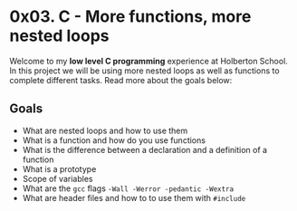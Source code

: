 # 0x03. C - More functions, more nested loops

Welcome to my  **low level C programming** experience at Holberton School. In this project we will be using more nested loops as well as functions to complete different tasks. Read more about the goals below:


## Goals
-   What are nested loops and how to use them
-   What is a function and how do you use functions
-   What is the difference between a declaration and a definition of a function
-   What is a prototype
-   Scope of variables
-   What are the  `gcc`  flags  `-Wall -Werror -pedantic -Wextra`
-   What are header files and how to to use them with  `#include`





